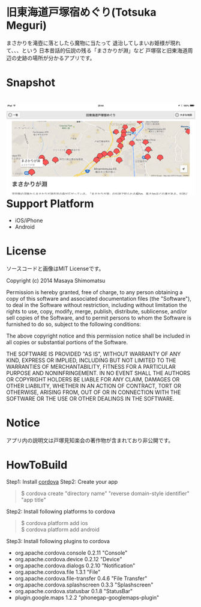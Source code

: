 旧東海道戸塚宿めぐり(Totsuka Meguri)
=======================================

まさかりを滝壺に落としたら魔物に当たって
退治してしまいお姫様が現れて、、、という
日本昔話的伝説の残る「まさかりが淵」など
戸塚宿と旧東海道周辺の史跡の場所が分かるアプリです。

Snapshot
========
![](snapshots.png?raw=true)
Support Platform
================
 * iOS/iPhone
 * Android

License 
==================================
ソースコードと画像はMIT Licenseです。

Copyright (c) 2014 Masaya Shimomatsu

Permission is hereby granted, free of charge, to any person obtaining a copy of this software and associated documentation files (the "Software"), to deal in the Software without restriction, including without limitation the rights to use, copy, modify, merge, publish, distribute, sublicense, and/or sell copies of the Software, and to permit persons to whom the Software is furnished to do so, subject to the following conditions:

The above copyright notice and this permission notice shall be included in all copies or substantial portions of the Software.

THE SOFTWARE IS PROVIDED "AS IS", WITHOUT WARRANTY OF ANY KIND, EXPRESS OR IMPLIED, INCLUDING BUT NOT LIMITED TO THE WARRANTIES OF MERCHANTABILITY, FITNESS FOR A PARTICULAR PURPOSE AND NONINFRINGEMENT. IN NO EVENT SHALL THE AUTHORS OR COPYRIGHT HOLDERS BE LIABLE FOR ANY CLAIM, DAMAGES OR OTHER LIABILITY, WHETHER IN AN ACTION OF CONTRACT, TORT OR OTHERWISE, ARISING FROM, OUT OF OR IN CONNECTION WITH THE SOFTWARE OR THE USE OR OTHER DEALINGS IN THE SOFTWARE.


Notice
======
アプリ内の説明文は戸塚見知楽会の著作物が含まれており非公開です。

HowToBuild
==========
 
 Step1: Install [cordova](http://cordova.apache.org) 
 Step2: Create your app  
> $ cordova create "directory name" "reverse domain-style identifier" "app title" 

Step2: Install following platforms to cordova  
> $ cordova platform add ios  
> $ cordova platform add android  

Step3: Install following plugins to cordova   
  * org.apache.cordova.console 0.2.11 "Console"
  * org.apache.cordova.device 0.2.12 "Device"
  * org.apache.cordova.dialogs 0.2.10 "Notification"
  * org.apache.cordova.file 1.3.1 "File"
  * org.apache.cordova.file-transfer 0.4.6 "File Transfer"
  * org.apache.cordova.splashscreen 0.3.3 "Splashscreen"
  * org.apache.cordova.statusbar 0.1.8 "StatusBar"
  * plugin.google.maps 1.2.2 "phonegap-googlemaps-plugin"
 



